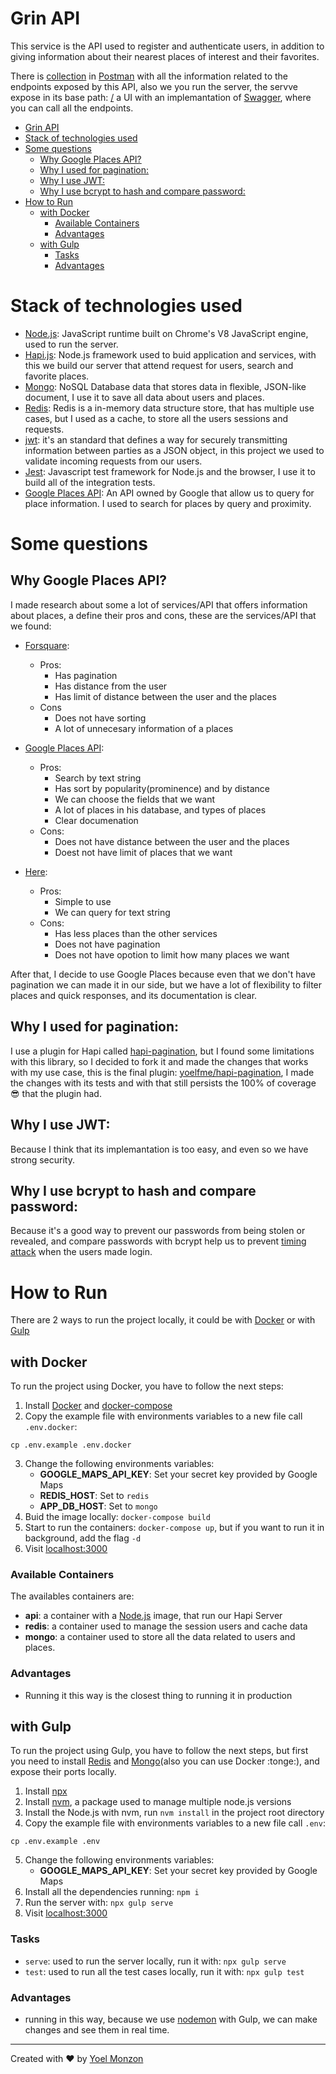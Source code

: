 # Grin API

This service is the API used to register and authenticate users, in addition to giving information about their nearest places of interest and their favorites.

There is [collection](https://www.getpostman.com/collections/f79cfc8f378cf689bcdb) in [Postman](https://www.getpostman.com/) with all the information related to the endpoints exposed by this API, also we you run the server, the servve expose in its base path: [/](http://localhost:3000) a UI  with an implemantation of [Swagger](https://swagger.io/), where you can call all the endpoints.

- [Grin API](#grin-api)
- [Stack of technologies used](#stack-of-technologies-used)
- [Some questions](#some-questions)
	- [Why Google Places API?](#why-google-places-api)
	- [Why I used for pagination:](#why-i-used-for-pagination)
	- [Why I use JWT:](#why-i-use-jwt)
	- [Why I use bcrypt to hash and compare password:](#why-i-use-bcrypt-to-hash-and-compare-password)
- [How to Run](#how-to-run)
	- [with Docker](#with-docker)
		- [Available Containers](#available-containers)
		- [Advantages](#advantages)
	- [with Gulp](#with-gulp)
		- [Tasks](#tasks)
		- [Advantages](#advantages-1)

# Stack of technologies used

- [Node.js](https://nodejs.org/): JavaScript runtime built on Chrome's V8 JavaScript engine, used to run the server.
- [Hapi.js](https://hapijs.com/): Node.js framework used  to buid application and services, with this we build our server that attend request for users, search and favorite places.
- [Mongo](https://www.mongodb.com/): NoSQL Database data that stores data in flexible, JSON-like document, I use it to save all data about users and places.
- [Redis](https://redis.io/): Redis is a in-memory data structure store, that has multiple use cases, but I used as a cache, to store all the users sessions and requests.
- [jwt](https://jwt.io/introduction/): it's an standard that defines a way for securely transmitting information between parties as a JSON object, in this project we used to validate incoming requests from our users.
- [Jest](https://jestjs.io/): Javascript test framework for Node.js and the browser, I use it to build all of the integration tests.
- [Google Places API](https://developers.google.com/places/web-service/search): An API owned by Google that allow us to query for place information. I used to search for places by query and proximity.

# Some questions

## Why Google Places API?

I made research about some a lot of services/API that offers information about places, a define their pros and cons, these are the services/API that we found:

- [Forsquare](https://developer.foursquare.com/places-api):
  - Pros:
    - Has pagination
    - Has distance from the user
    - Has limit of distance between the user and the places
  - Cons
    - Does not have sorting
    - A lot of unnecesary information of a places

- [Google Places API](https://developers.google.com/places/web-service/search):
  - Pros:
    - Search by text string
    - Has sort by popularity(prominence) and by distance
    - We can choose the fields that we want
    - A lot of places in his database, and types of places
    - Clear documenation
  - Cons:
    - Does not have distance between the user and the places
    - Doest not have limit of places that we want
- [Here](https://developer.here.com/documentation/places/):
  - Pros:
    - Simple to use
    - We can query for text string
  - Cons:
    - Has less places than the other services
    - Does not have pagination
    - Does not have opotion to limit how many places we want

After that, I decide to use Google Places because even that we don't have pagination we can made it in our side, but we have a lot of flexibility to filter places and quick responses, and its documentation is clear.

## Why I used for pagination:

I use a plugin for Hapi called [hapi-pagination](https://github.com/fknop/hapi-pagination), but I found some limitations with this library, so I decided to fork it and made the changes that works with my use case, this is the final plugin: [yoelfme/hapi-pagination](https://github.com/yoelfme/hapi-pagination), I made the changes with its tests and with that still persists the 100% of coverage :sunglasses: that the plugin had.

## Why I use JWT:

Because I think that its implemantation is too easy, and even so we have strong security.

## Why I use bcrypt to hash and compare password:

Because it's a good way to prevent our passwords from being stolen or revealed, and compare passwords with bcrypt help us to prevent [timing attack](https://en.wikipedia.org/wiki/Timing_attack) when the users made login.


# How to Run

There are 2 ways to run the project locally, it could be with [Docker](#with-docker) or with [Gulp](#with-gulp)

## with Docker

To run the project using Docker, you have to follow the next steps:

1) Install [Docker](https://docs.docker.com/install/) and [docker-compose](https://docs.docker.com/compose/install/)
2) Copy the example file with environments variables to a new file call `.env.docker`:
```shell
cp .env.example .env.docker
```
3) Change the following environments variables:
	- **GOOGLE_MAPS_API_KEY**: Set your secret key provided by Google Maps
	- **REDIS_HOST**: Set to `redis`
	- **APP_DB_HOST**: Set to `mongo`
4) Buid the image locally: `docker-compose build`
5) Start to run the containers: `docker-compose up`, but if you want to run it in background, add the flag `-d`
6) Visit [localhost:3000](http://localhost:3000) 

### Available Containers

The availables containers are:

- **api**: a container with a [Node.js](https://nodejs.org/) image, that run our Hapi Server
- **redis**: a container used to manage the session users and cache data
- **mongo**: a container used to store all the data related to users and places.

### Advantages

- Running it this way is the closest thing to running it in production

## with Gulp

To run the project using Gulp, you have to follow the next steps, but first you need to install [Redis](https://redis.io/topics/quickstart) and [Mongo](https://docs.mongodb.com/manual/installation/)(also you can use Docker :tonge:), and expose their ports locally.

1) Install [npx](https://github.com/zkat/npx)
2) Install [nvm](https://github.com/creationix/nvm), a package used to manage multiple node.js versions
3) Install the Node.js with nvm, run `nvm install` in the project root directory
4) Copy the example file with environments variables to a new file call `.env`:
```shell
cp .env.example .env
```
5) Change the following environments variables:
	- **GOOGLE_MAPS_API_KEY**: Set your secret key provided by Google Maps
6) Install all the dependencies running: `npm i`
7) Run the server with: `npx gulp serve`
8) Visit [localhost:3000](http://localhost:3000) 
  
### Tasks
- `serve`: used to run the server locally, run it with: `npx gulp serve`
- `test`: used to run all the test cases locally, run it with: `npx gulp test`

### Advantages

- running in this way, because we use [nodemon](https://github.com/remy/nodemon) with Gulp, we can make changes and see them in real time.



---

Created with :heart: by [Yoel Monzon](https://www.github.com/yoelfme/)
